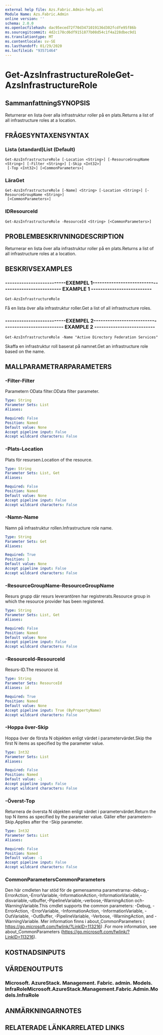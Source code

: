 ```yaml
---
external help file: Azs.Fabric.Admin-help.xml
Module Name: Azs.Fabric.Admin
online version: ''
schema: 2.0.0
ms.openlocfilehash: dac95eced72f70d3471019136d302fcdfe95f86b
ms.sourcegitcommit: 4d2c178cd6df9151877b08d54c1f4a228dbec9d1
ms.translationtype: MT
ms.contentlocale: sv-SE
ms.lasthandoff: 01/29/2020
ms.locfileid: "93571464"
---
```

# <span data-ttu-id="3dbf6-101">Get-AzsInfrastructureRole</span><span class="sxs-lookup"><span data-stu-id="3dbf6-101">Get-AzsInfrastructureRole</span></span>

## <span data-ttu-id="3dbf6-102">Sammanfattning</span><span class="sxs-lookup"><span data-stu-id="3dbf6-102">SYNOPSIS</span></span>
<span data-ttu-id="3dbf6-103">Returnerar en lista över alla infrastruktur roller på en plats.</span><span class="sxs-lookup"><span data-stu-id="3dbf6-103">Returns a list of all infrastructure roles at a location.</span></span>

## <span data-ttu-id="3dbf6-104">FRÅGESYNTAXEN</span><span class="sxs-lookup"><span data-stu-id="3dbf6-104">SYNTAX</span></span>

### <span data-ttu-id="3dbf6-105">Lista (standard)</span><span class="sxs-lookup"><span data-stu-id="3dbf6-105">List (Default)</span></span>
```
Get-AzsInfrastructureRole [-Location <String>] [-ResourceGroupName <String>] [-Filter <String>] [-Skip <Int32>]
 [-Top <Int32>] [<CommonParameters>]
```

### <span data-ttu-id="3dbf6-106">Lära</span><span class="sxs-lookup"><span data-stu-id="3dbf6-106">Get</span></span>
```
Get-AzsInfrastructureRole [-Name] <String> [-Location <String>] [-ResourceGroupName <String>]
 [<CommonParameters>]
```

### <span data-ttu-id="3dbf6-107">ID</span><span class="sxs-lookup"><span data-stu-id="3dbf6-107">ResourceId</span></span>
```
Get-AzsInfrastructureRole -ResourceId <String> [<CommonParameters>]
```

## <span data-ttu-id="3dbf6-108">PROBLEMBESKRIVNING</span><span class="sxs-lookup"><span data-stu-id="3dbf6-108">DESCRIPTION</span></span>
<span data-ttu-id="3dbf6-109">Returnerar en lista över alla infrastruktur roller på en plats.</span><span class="sxs-lookup"><span data-stu-id="3dbf6-109">Returns a list of all infrastructure roles at a location.</span></span>

## <span data-ttu-id="3dbf6-110">BESKRIVS</span><span class="sxs-lookup"><span data-stu-id="3dbf6-110">EXAMPLES</span></span>

### <span data-ttu-id="3dbf6-111">--------------------------EXEMPEL 1--------------------------</span><span class="sxs-lookup"><span data-stu-id="3dbf6-111">-------------------------- EXAMPLE 1 --------------------------</span></span>
```
Get-AzsInfrastructureRole
```

<span data-ttu-id="3dbf6-112">Få en lista över alla infrastruktur roller.</span><span class="sxs-lookup"><span data-stu-id="3dbf6-112">Get a list of all infrastructure roles.</span></span>

### <span data-ttu-id="3dbf6-113">--------------------------EXEMPEL 2--------------------------</span><span class="sxs-lookup"><span data-stu-id="3dbf6-113">-------------------------- EXAMPLE 2 --------------------------</span></span>
```
Get-AzsInfrastructureRole -Name "Active Directory Federation Services"
```

<span data-ttu-id="3dbf6-114">Skaffa en infrastruktur roll baserat på namnet.</span><span class="sxs-lookup"><span data-stu-id="3dbf6-114">Get an infrastructure role based on the name.</span></span>

## <span data-ttu-id="3dbf6-115">MALLPARAMETRAR</span><span class="sxs-lookup"><span data-stu-id="3dbf6-115">PARAMETERS</span></span>

### <span data-ttu-id="3dbf6-116">-Filter</span><span class="sxs-lookup"><span data-stu-id="3dbf6-116">-Filter</span></span>
<span data-ttu-id="3dbf6-117">Parametern OData filter.</span><span class="sxs-lookup"><span data-stu-id="3dbf6-117">OData filter parameter.</span></span>

```yaml
Type: String
Parameter Sets: List
Aliases: 

Required: False
Position: Named
Default value: None
Accept pipeline input: False
Accept wildcard characters: False
```

### <span data-ttu-id="3dbf6-118">-Plats</span><span class="sxs-lookup"><span data-stu-id="3dbf6-118">-Location</span></span>
<span data-ttu-id="3dbf6-119">Plats för resursen.</span><span class="sxs-lookup"><span data-stu-id="3dbf6-119">Location of the resource.</span></span>

```yaml
Type: String
Parameter Sets: List, Get
Aliases: 

Required: False
Position: Named
Default value: None
Accept pipeline input: False
Accept wildcard characters: False
```

### <span data-ttu-id="3dbf6-120">-Namn</span><span class="sxs-lookup"><span data-stu-id="3dbf6-120">-Name</span></span>
<span data-ttu-id="3dbf6-121">Namn på infrastruktur rollen.</span><span class="sxs-lookup"><span data-stu-id="3dbf6-121">Infrastructure role name.</span></span>

```yaml
Type: String
Parameter Sets: Get
Aliases: 

Required: True
Position: 1
Default value: None
Accept pipeline input: False
Accept wildcard characters: False
```

### <span data-ttu-id="3dbf6-122">-ResourceGroupName</span><span class="sxs-lookup"><span data-stu-id="3dbf6-122">-ResourceGroupName</span></span>
<span data-ttu-id="3dbf6-123">Resurs grupp där resurs leverantören har registrerats.</span><span class="sxs-lookup"><span data-stu-id="3dbf6-123">Resource group in which the resource provider has been registered.</span></span>

```yaml
Type: String
Parameter Sets: List, Get
Aliases: 

Required: False
Position: Named
Default value: None
Accept pipeline input: False
Accept wildcard characters: False
```

### <span data-ttu-id="3dbf6-124">-ResourceId</span><span class="sxs-lookup"><span data-stu-id="3dbf6-124">-ResourceId</span></span>
<span data-ttu-id="3dbf6-125">Resurs-ID.</span><span class="sxs-lookup"><span data-stu-id="3dbf6-125">The resource id.</span></span>

```yaml
Type: String
Parameter Sets: ResourceId
Aliases: id

Required: True
Position: Named
Default value: None
Accept pipeline input: True (ByPropertyName)
Accept wildcard characters: False
```

### <span data-ttu-id="3dbf6-126">-Hoppa över</span><span class="sxs-lookup"><span data-stu-id="3dbf6-126">-Skip</span></span>
<span data-ttu-id="3dbf6-127">Hoppa över de första N objekten enligt värdet i parametervärdet.</span><span class="sxs-lookup"><span data-stu-id="3dbf6-127">Skip the first N items as specified by the parameter value.</span></span>

```yaml
Type: Int32
Parameter Sets: List
Aliases: 

Required: False
Position: Named
Default value: -1
Accept pipeline input: False
Accept wildcard characters: False
```

### <span data-ttu-id="3dbf6-128">-Överst</span><span class="sxs-lookup"><span data-stu-id="3dbf6-128">-Top</span></span>
<span data-ttu-id="3dbf6-129">Returnera de översta N objekten enligt värdet i parametervärdet.</span><span class="sxs-lookup"><span data-stu-id="3dbf6-129">Return the top N items as specified by the parameter value.</span></span>
<span data-ttu-id="3dbf6-130">Gäller efter parametern-Skip.</span><span class="sxs-lookup"><span data-stu-id="3dbf6-130">Applies after the -Skip parameter.</span></span>

```yaml
Type: Int32
Parameter Sets: List
Aliases: 

Required: False
Position: Named
Default value: -1
Accept pipeline input: False
Accept wildcard characters: False
```

### <span data-ttu-id="3dbf6-131">CommonParameters</span><span class="sxs-lookup"><span data-stu-id="3dbf6-131">CommonParameters</span></span>
<span data-ttu-id="3dbf6-132">Den här cmdleten har stöd för de gemensamma parametrarna:-debug,-ErrorAction,-ErrorVariable,-InformationAction,-InformationVariable,-disvariable,-utbuffer,-PipelineVariable,-verbose,-WarningAction och-WarningVariable.</span><span class="sxs-lookup"><span data-stu-id="3dbf6-132">This cmdlet supports the common parameters: -Debug, -ErrorAction, -ErrorVariable, -InformationAction, -InformationVariable, -OutVariable, -OutBuffer, -PipelineVariable, -Verbose, -WarningAction, and -WarningVariable.</span></span> <span data-ttu-id="3dbf6-133">Mer information finns i about_CommonParameters ( https://go.microsoft.com/fwlink/?LinkID=113216) .</span><span class="sxs-lookup"><span data-stu-id="3dbf6-133">For more information, see about_CommonParameters (https://go.microsoft.com/fwlink/?LinkID=113216).</span></span>

## <span data-ttu-id="3dbf6-134">KOSTNADS</span><span class="sxs-lookup"><span data-stu-id="3dbf6-134">INPUTS</span></span>

## <span data-ttu-id="3dbf6-135">VÄRDEN</span><span class="sxs-lookup"><span data-stu-id="3dbf6-135">OUTPUTS</span></span>

### <span data-ttu-id="3dbf6-136">Microsoft. AzureStack. Management. Fabric. admin. Models. InfraRole</span><span class="sxs-lookup"><span data-stu-id="3dbf6-136">Microsoft.AzureStack.Management.Fabric.Admin.Models.InfraRole</span></span>

## <span data-ttu-id="3dbf6-137">ANMÄRKNINGAR</span><span class="sxs-lookup"><span data-stu-id="3dbf6-137">NOTES</span></span>

## <span data-ttu-id="3dbf6-138">RELATERADE LÄNKAR</span><span class="sxs-lookup"><span data-stu-id="3dbf6-138">RELATED LINKS</span></span>

